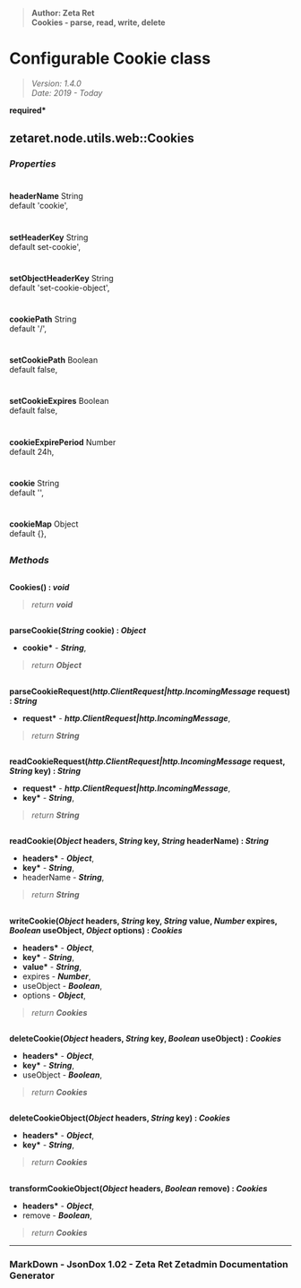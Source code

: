 > __Author: Zeta Ret__  
> __Cookies - parse, read, write, delete__  
# Configurable Cookie class  
> *Version: 1.4.0*  
> *Date: 2019 - Today*  

__required*__

## zetaret.node.utils.web::Cookies  

### *Properties*  

#  
__headerName__ String  
default 'cookie',   

#  
__setHeaderKey__ String  
default set-cookie',   

#  
__setObjectHeaderKey__ String  
default 'set-cookie-object',   

#  
__cookiePath__ String  
default '/',   

#  
__setCookiePath__ Boolean  
default false,   

#  
__setCookieExpires__ Boolean  
default false,   

#  
__cookieExpirePeriod__ Number  
default 24h,   

#  
__cookie__ String  
default '',   

#  
__cookieMap__ Object  
default {},   


##  
### *Methods*  

##  
__Cookies() : *void*__  
  
> *return __void__*  

##  
__parseCookie(*String* cookie) : *Object*__  
  
- __cookie*__ - __*String*__,   
> *return __Object__*  

##  
__parseCookieRequest(*http.ClientRequest|http.IncomingMessage* request) : *String*__  
  
- __request*__ - __*http.ClientRequest|http.IncomingMessage*__,   
> *return __String__*  

##  
__readCookieRequest(*http.ClientRequest|http.IncomingMessage* request, *String* key) : *String*__  
  
- __request*__ - __*http.ClientRequest|http.IncomingMessage*__,   
- __key*__ - __*String*__,   
> *return __String__*  

##  
__readCookie(*Object* headers, *String* key, *String* headerName) : *String*__  
  
- __headers*__ - __*Object*__,   
- __key*__ - __*String*__,   
- headerName - __*String*__,   
> *return __String__*  

##  
__writeCookie(*Object* headers, *String* key, *String* value, *Number* expires, *Boolean* useObject, *Object* options) : *Cookies*__  
  
- __headers*__ - __*Object*__,   
- __key*__ - __*String*__,   
- __value*__ - __*String*__,   
- expires - __*Number*__,   
- useObject - __*Boolean*__,   
- options - __*Object*__,   
> *return __Cookies__*  

##  
__deleteCookie(*Object* headers, *String* key, *Boolean* useObject) : *Cookies*__  
  
- __headers*__ - __*Object*__,   
- __key*__ - __*String*__,   
- useObject - __*Boolean*__,   
> *return __Cookies__*  

##  
__deleteCookieObject(*Object* headers, *String* key) : *Cookies*__  
  
- __headers*__ - __*Object*__,   
- __key*__ - __*String*__,   
> *return __Cookies__*  

##  
__transformCookieObject(*Object* headers, *Boolean* remove) : *Cookies*__  
  
- __headers*__ - __*Object*__,   
- remove - __*Boolean*__,   
> *return __Cookies__*  

---  
### MarkDown - JsonDox 1.02 - Zeta Ret Zetadmin Documentation Generator